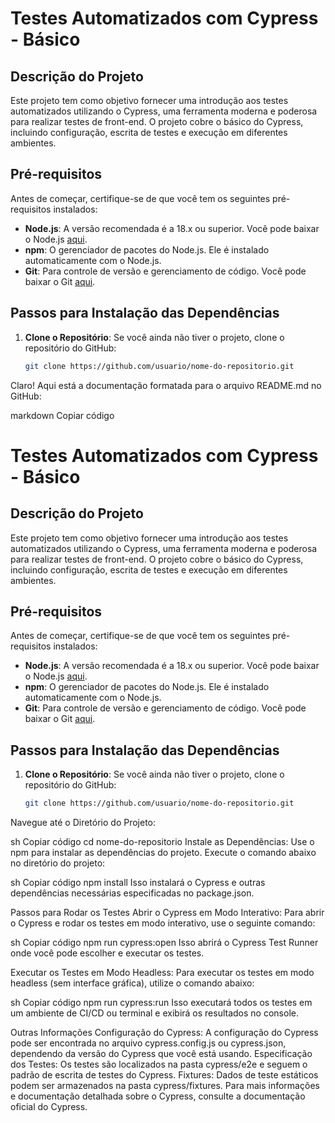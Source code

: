 # Testes Automatizados com Cypress - Básico

## Descrição do Projeto

Este projeto tem como objetivo fornecer uma introdução aos testes automatizados utilizando o Cypress, uma ferramenta moderna e poderosa para realizar testes de front-end. O projeto cobre o básico do Cypress, incluindo configuração, escrita de testes e execução em diferentes ambientes.

## Pré-requisitos

Antes de começar, certifique-se de que você tem os seguintes pré-requisitos instalados:

- **Node.js**: A versão recomendada é a 18.x ou superior. Você pode baixar o Node.js [aqui](https://nodejs.org/).
- **npm**: O gerenciador de pacotes do Node.js. Ele é instalado automaticamente com o Node.js.
- **Git**: Para controle de versão e gerenciamento de código. Você pode baixar o Git [aqui](https://git-scm.com/).

## Passos para Instalação das Dependências

1. **Clone o Repositório**: Se você ainda não tiver o projeto, clone o repositório do GitHub:

   ```sh
   git clone https://github.com/usuario/nome-do-repositorio.git
   

Claro! Aqui está a documentação formatada para o arquivo README.md no GitHub:

markdown
Copiar código
# Testes Automatizados com Cypress - Básico

## Descrição do Projeto

Este projeto tem como objetivo fornecer uma introdução aos testes automatizados utilizando o Cypress, uma ferramenta moderna e poderosa para realizar testes de front-end. O projeto cobre o básico do Cypress, incluindo configuração, escrita de testes e execução em diferentes ambientes.

## Pré-requisitos

Antes de começar, certifique-se de que você tem os seguintes pré-requisitos instalados:

- **Node.js**: A versão recomendada é a 18.x ou superior. Você pode baixar o Node.js [aqui](https://nodejs.org/).
- **npm**: O gerenciador de pacotes do Node.js. Ele é instalado automaticamente com o Node.js.
- **Git**: Para controle de versão e gerenciamento de código. Você pode baixar o Git [aqui](https://git-scm.com/).

## Passos para Instalação das Dependências

1. **Clone o Repositório**: Se você ainda não tiver o projeto, clone o repositório do GitHub:

   ```sh
   git clone https://github.com/usuario/nome-do-repositorio.git
Navegue até o Diretório do Projeto:

sh
Copiar código
cd nome-do-repositorio
Instale as Dependências: Use o npm para instalar as dependências do projeto. Execute o comando abaixo no diretório do projeto:

sh
Copiar código
npm install
Isso instalará o Cypress e outras dependências necessárias especificadas no package.json.

Passos para Rodar os Testes
Abrir o Cypress em Modo Interativo: Para abrir o Cypress e rodar os testes em modo interativo, use o seguinte comando:

sh
Copiar código
npm run cypress:open
Isso abrirá o Cypress Test Runner onde você pode escolher e executar os testes.

Executar os Testes em Modo Headless: Para executar os testes em modo headless (sem interface gráfica), utilize o comando abaixo:

sh
Copiar código
npm run cypress:run
Isso executará todos os testes em um ambiente de CI/CD ou terminal e exibirá os resultados no console.

Outras Informações
Configuração do Cypress: A configuração do Cypress pode ser encontrada no arquivo cypress.config.js ou cypress.json, dependendo da versão do Cypress que você está usando.
Especificação dos Testes: Os testes são localizados na pasta cypress/e2e e seguem o padrão de escrita de testes do Cypress.
Fixtures: Dados de teste estáticos podem ser armazenados na pasta cypress/fixtures.
Para mais informações e documentação detalhada sobre o Cypress, consulte a documentação oficial do Cypress.
